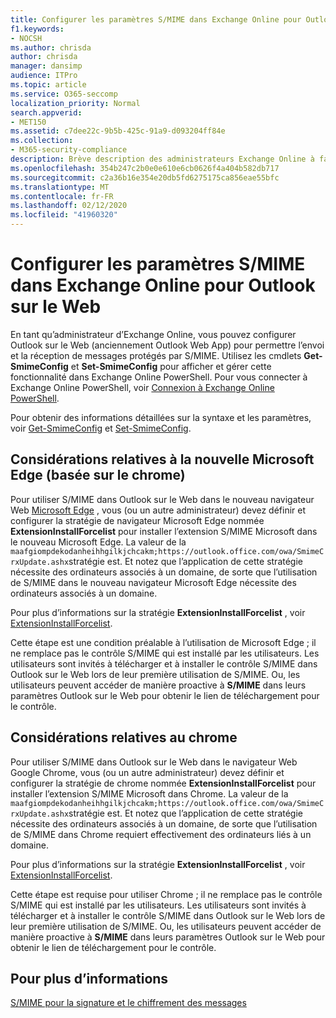 ```yaml
---
title: Configurer les paramètres S/MIME dans Exchange Online pour Outlook sur le Web
f1.keywords:
- NOCSH
ms.author: chrisda
author: chrisda
manager: dansimp
audience: ITPro
ms.topic: article
ms.service: O365-seccomp
localization_priority: Normal
search.appverid:
- MET150
ms.assetid: c7dee22c-9b5b-425c-91a9-d093204ff84e
ms.collection:
- M365-security-compliance
description: Brève description des administrateurs Exchange Online à faire pour afficher et configurer les paramètres S/MIME dans Outlook sur le Web dans Exchange Online.
ms.openlocfilehash: 354b247c2b0e0e610e6cb0626f4a404b582db717
ms.sourcegitcommit: c2a36b16e354e20db5fd6275175ca856eae55bfc
ms.translationtype: MT
ms.contentlocale: fr-FR
ms.lasthandoff: 02/12/2020
ms.locfileid: "41960320"
---
```

# <a name="configure-smime-settings-in-exchange-online-for-outlook-on-the-web"></a>Configurer les paramètres S/MIME dans Exchange Online pour Outlook sur le Web

En tant qu’administrateur d’Exchange Online, vous pouvez configurer Outlook sur le Web (anciennement Outlook Web App) pour permettre l’envoi et la réception de messages protégés par S/MIME. Utilisez les cmdlets **Get-SmimeConfig** et **Set-SmimeConfig** pour afficher et gérer cette fonctionnalité dans Exchange Online PowerShell. Pour vous connecter à Exchange Online PowerShell, voir [Connexion à Exchange Online PowerShell](https://docs.microsoft.com/powershell/exchange/exchange-online/connect-to-exchange-online-powershell/connect-to-exchange-online-powershell).

Pour obtenir des informations détaillées sur la syntaxe et les paramètres, voir [Get-SmimeConfig](https://docs.microsoft.com/powershell/module/exchange/encryption-and-certificates/get-smimeconfig) et [Set-SmimeConfig](https://docs.microsoft.com/powershell/module/exchange/encryption-and-certificates/set-smimeconfig).

## <a name="considerations-for-new-microsoft-edge-chromium-based"></a>Considérations relatives à la nouvelle Microsoft Edge (basée sur le chrome)

Pour utiliser S/MIME dans Outlook sur le Web dans le nouveau navigateur Web [Microsoft Edge](https://www.microsoft.com/windows/microsoft-edge) , vous (ou un autre administrateur) devez définir et configurer la stratégie de navigateur Microsoft Edge nommée **ExtensionInstallForcelist** pour installer l’extension S/MIME Microsoft dans le nouveau Microsoft Edge. La valeur de la `maafgiompdekodanheihhgilkjchcakm;https://outlook.office.com/owa/SmimeCrxUpdate.ashx`stratégie est. Et notez que l’application de cette stratégie nécessite des ordinateurs associés à un domaine, de sorte que l’utilisation de S/MIME dans le nouveau navigateur Microsoft Edge nécessite des ordinateurs associés à un domaine.

Pour plus d’informations sur la stratégie **ExtensionInstallForcelist** , voir [ExtensionInstallForcelist](https://docs.microsoft.com/DeployEdge/microsoft-edge-policies#extensioninstallforcelist).

Cette étape est une condition préalable à l’utilisation de Microsoft Edge ; il ne remplace pas le contrôle S/MIME qui est installé par les utilisateurs. Les utilisateurs sont invités à télécharger et à installer le contrôle S/MIME dans Outlook sur le Web lors de leur première utilisation de S/MIME. Ou, les utilisateurs peuvent accéder de manière proactive à **S/MIME** dans leurs paramètres Outlook sur le Web pour obtenir le lien de téléchargement pour le contrôle.

## <a name="considerations-for-chrome"></a>Considérations relatives au chrome

Pour utiliser S/MIME dans Outlook sur le Web dans le navigateur Web Google Chrome, vous (ou un autre administrateur) devez définir et configurer la stratégie de chrome nommée **ExtensionInstallForcelist** pour installer l’extension S/MIME Microsoft dans Chrome. La valeur de la `maafgiompdekodanheihhgilkjchcakm;https://outlook.office.com/owa/SmimeCrxUpdate.ashx`stratégie est. Et notez que l’application de cette stratégie nécessite des ordinateurs associés à un domaine, de sorte que l’utilisation de S/MIME dans Chrome requiert effectivement des ordinateurs liés à un domaine.

Pour plus d’informations sur la stratégie **ExtensionInstallForcelist** , voir [ExtensionInstallForcelist](https://cloud.google.com/docs/chrome-enterprise/policies/?policy=ExtensionInstallForcelist).

Cette étape est requise pour utiliser Chrome ; il ne remplace pas le contrôle S/MIME qui est installé par les utilisateurs. Les utilisateurs sont invités à télécharger et à installer le contrôle S/MIME dans Outlook sur le Web lors de leur première utilisation de S/MIME. Ou, les utilisateurs peuvent accéder de manière proactive à **S/MIME** dans leurs paramètres Outlook sur le Web pour obtenir le lien de téléchargement pour le contrôle.

## <a name="for-more-information"></a>Pour plus d’informations

[S/MIME pour la signature et le chiffrement des messages](s-mime-for-message-signing-and-encryption.md)
